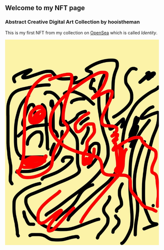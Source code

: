 ## Welcome to my NFT page

### Abstract Creative Digital Art Collection by hooistheman

This is my first NFT from my collection on [OpenSea](https://opensea.io/assets/0x495f947276749ce646f68ac8c248420045cb7b5e/3656066525500525417872901239179745872468704855560215118739963797007935471617) which is called *Identity*.

![identity](https://github.com/hooman96/nft/blob/main/first_nft.jpg)
